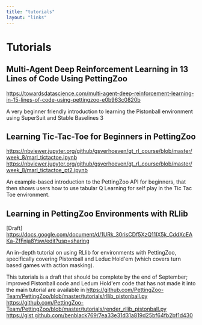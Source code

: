 ```yaml
---
title: "tutorials"
layout: "links"
---
```


# Tutorials

##  Multi-Agent Deep Reinforcement Learning in 13 Lines of Code Using PettingZoo
https://towardsdatascience.com/multi-agent-deep-reinforcement-learning-in-15-lines-of-code-using-pettingzoo-e0b963c0820b

A very beginner friendly introduction to learning the Pistonball environment using SuperSuit and Stable Baselines 3

## Learning Tic-Tac-Toe for Beginners in PettingZoo
https://nbviewer.jupyter.org/github/gsverhoeven/gt_rl_course/blob/master/week_8/marl_tictactoe.ipynb
https://nbviewer.jupyter.org/github/gsverhoeven/gt_rl_course/blob/master/week_8/marl_tictactoe_pt2.ipynb

An example-based introduction to the PettingZoo API for beginners, that then shows users how to use tabular Q Learning for self play in the Tic Tac Toe environment.

## Learning in PettingZoo Environments with RLlib
[Draft] https://docs.google.com/document/d/1URk_30risCDf5XzQ11IX5k_CddXcEAKa-ZfFnja8Ysw/edit?usp=sharing

An in-depth tutorial on using RLlib for environments with PettingZoo, specifically covering Pistonball and Leduc Hold'em (which covers turn based games with action masking).

This tutorials is a draft that should be complete by the end of September; improved Pistonball code and Ledum Hold'em code that has not made it into the main tutorial are available in
https://github.com/PettingZoo-Team/PettingZoo/blob/master/tutorials/rllib_pistonball.py
https://github.com/PettingZoo-Team/PettingZoo/blob/master/tutorials/render_rllib_pistonball.py
https://gist.github.com/benblack769/7ea33e31d31a819d25bf64fb2bf1d430
